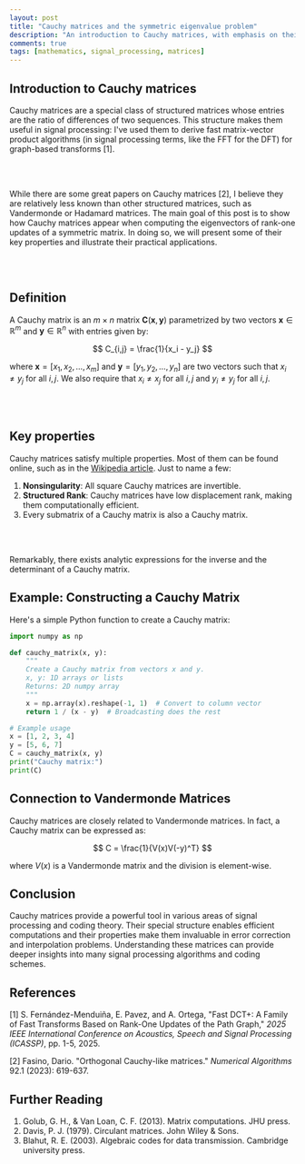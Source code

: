 ```yaml
---
layout: post
title: "Cauchy matrices and the symmetric eigenvalue problem"
description: "An introduction to Cauchy matrices, with emphasis on their connection to the symmetric eigenvalue problem"
comments: true
tags: [mathematics, signal_processing, matrices]
---
```


## Introduction to Cauchy matrices

Cauchy matrices are a special class of structured matrices whose entries are the ratio of differences of two sequences. This structure makes them useful in signal processing: I've used them to derive fast matrix-vector product algorithms (in signal processing terms, like the FFT for the DFT) for graph-based transforms [1].

<br/> <br/>

While there are some great papers on Cauchy matrices [2], I believe they are relatively less known than other structured matrices, such as Vandermonde or Hadamard matrices. The main goal of this post is to show how Cauchy matrices appear when computing the eigenvectors of rank-one updates of a symmetric matrix. In doing so, we will present some of their key properties and illustrate their practical applications.

<br/> <br/>

## Definition

A Cauchy matrix is an $m \times n$ matrix $\mathbf{C}(\mathbf{x}, \mathbf{y})$ parametrized by two vectors $\mathbf{x} \in \mathbb{R}^m$ and $\mathbf{y} \in \mathbb{R}^n$ with entries given by:

$$ C_{i,j} = \frac{1}{x_i - y_j} $$

where $\mathbf{x} = [x_1, x_2, \ldots, x_m]$ and $\mathbf{y} = [y_1, y_2, \ldots, y_n]$ are two vectors such that $x_i \neq y_j$ for all $i,j$. We also require that $x_i \neq x_j$ for all $i,j$ and $y_i \neq y_j$ for all $i,j$.

<br/> <br/>

## Key properties

Cauchy matrices satisfy multiple properties. Most of them can be found online, such as in the [Wikipedia article](https://en.wikipedia.org/wiki/Cauchy_matrix). Just to name a few:

1. **Nonsingularity**: All square Cauchy matrices are invertible.
2. **Structured Rank**: Cauchy matrices have low displacement rank, making them computationally efficient.
3. Every submatrix of a Cauchy matrix is also a Cauchy matrix.

<br/> <br/>

Remarkably, there exists analytic expressions for the inverse and the determinant of a Cauchy matrix.

## Example: Constructing a Cauchy Matrix

Here's a simple Python function to create a Cauchy matrix:

```python
import numpy as np

def cauchy_matrix(x, y):
    """
    Create a Cauchy matrix from vectors x and y.
    x, y: 1D arrays or lists
    Returns: 2D numpy array
    """
    x = np.array(x).reshape(-1, 1)  # Convert to column vector
    return 1 / (x - y)  # Broadcasting does the rest

# Example usage
x = [1, 2, 3, 4]
y = [5, 6, 7]
C = cauchy_matrix(x, y)
print("Cauchy matrix:")
print(C)
```

## Connection to Vandermonde Matrices

Cauchy matrices are closely related to Vandermonde matrices. In fact, a Cauchy matrix can be expressed as:

$$ C = \frac{1}{V(x)V(-y)^T} $$

where $V(x)$ is a Vandermonde matrix and the division is element-wise.

## Conclusion

Cauchy matrices provide a powerful tool in various areas of signal processing and coding theory. Their special structure enables efficient computations and their properties make them invaluable in error correction and interpolation problems. Understanding these matrices can provide deeper insights into many signal processing algorithms and coding schemes.

## References

[1] S. Fernández-Menduiña, E. Pavez, and A. Ortega, "Fast DCT+: A Family of Fast Transforms Based on Rank-One Updates of the Path Graph," *2025 IEEE International Conference on Acoustics, Speech and Signal Processing (ICASSP)*, pp. 1-5, 2025.

[2] Fasino, Dario. "Orthogonal Cauchy-like matrices." *Numerical Algorithms* 92.1 (2023): 619-637.

## Further Reading

1. Golub, G. H., & Van Loan, C. F. (2013). Matrix computations. JHU press.
2. Davis, P. J. (1979). Circulant matrices. John Wiley & Sons.
3. Blahut, R. E. (2003). Algebraic codes for data transmission. Cambridge university press.
